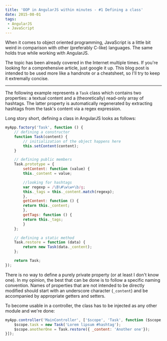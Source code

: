 ```yaml
---
title: 'OOP in AngularJS within minutes - #1 Defining a class'
date: 2015-08-01
tags:
 - AngularJS
 - JavaScript
---
```


When it comes to object oriented programming, JavaScript is a little bit weird in comparison with other (preferably C-like) languages. The same holds true while working with AngularJS.

The topic has been already covered in the Internet multiple times. If you're looking for a comprehensive article, just google it up. This blog post is intended to be used more like a handnote or a cheatsheet, so I'll try to keep it extremally concise.

---

The following example represents a `Task` class which contains two properties: a textual content and a (theoretically) read-only array of hashtags. The latter property is automatically regenerated by extracting hashtags from the task's content via a regex expression.

Long story short, defining a class in AngularJS looks as follows:

```javascript task.factory.js
myApp.factory('Task', function () {
    // defining a constructor
    function Task(content) {
        // initialization of the object happens here
        this.setContent(content);
    }

    // defining public members
    Task.prototype = {
        setContent: function (value) {
        this._content = value;

        //looking for hashtags
        var regexp = /\B\#\w\w+\b/g;
        this._tags = this._content.match(regexp);
        },
        getContent: function () {
        return this._content;
        },
        getTags: function () {
        return this._tags;
        }
    };

    // defining a static method
    Task.restore = function (data) {
        return new Task(data._content);
    };

    return Task;
});
```

There is no way to define a purely private property (or at least I don't know one). In my opinion, the best that can be done is to follow a specific naming convention. Names of properties that are not intended to be directly modified should start with an underscore character (`_content`) and be accompanied by  appropriate getters and setters.

To become usable in a controller, the class has to be injected as any other module and we're done:

```javascript main.controller.js
myApp.controller('MainController', ['$scope', 'Task', function ($scope, Task) {
    $scope.task = new Task('Lorem lipsum #hashtag');
    $scope.anotherOne = Task.restore({ _content: 'Another one'});
}]);
```

